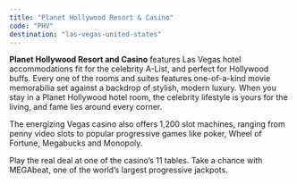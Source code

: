```yaml
---
title: "Planet Hollywood Resort & Casino"
code: "PHV"
destination: "las-vegas-united-states"
---
```


**Planet Hollywood Resort and Casino** features Las Vegas hotel accommodations fit for the celebrity A-List, and perfect for Hollywood buffs. Every one of the rooms and suites features one-of-a-kind movie memorabilia set against a backdrop of stylish, modern luxury. When you stay in a Planet Hollywood hotel room, the celebrity lifestyle is yours for the living, and fame lies around every corner.

The energizing Vegas casino also offers 1,200 slot machines, ranging from penny video slots to popular progressive games like poker, Wheel of Fortune, Megabucks and Monopoly.

Play the real deal at one of the casino’s 11 tables. Take a chance with MEGAbeat, one of the world’s largest progressive jackpots.
  